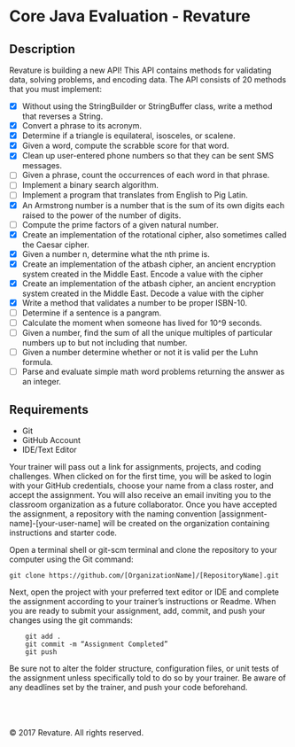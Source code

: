 # Core Java Evaluation - Revature

## Description

Revature is building a new API! This API contains methods for validating data, 
solving problems, and encoding data. The API consists of 20 methods that you 
must implement:

- [X] Without using the StringBuilder or StringBuffer class, write a method that reverses a String.
- [X] Convert a phrase to its acronym.
- [X] Determine if a triangle is equilateral, isosceles, or scalene.
- [X] Given a word, compute the scrabble score for that word.
- [X] Clean up user-entered phone numbers so that they can be sent SMS messages.
- [ ] Given a phrase, count the occurrences of each word in that phrase.
- [ ] Implement a binary search algorithm.
- [ ] Implement a program that translates from English to Pig Latin.
- [X] An Armstrong number is a number that is the sum of its own digits each raised to the power of the number of digits.
- [ ] Compute the prime factors of a given natural number.
- [X] Create an implementation of the rotational cipher, also sometimes called the Caesar cipher.
- [X] Given a number n, determine what the nth prime is.
- [X] Create an implementation of the atbash cipher, an ancient encryption system created in the Middle East. Encode a value with the cipher
- [X] Create an implementation of the atbash cipher, an ancient encryption system created in the Middle East. Decode a value with the cipher
- [X] Write a method that validates a number to be proper ISBN-10.
- [ ] Determine if a sentence is a pangram.
- [ ] Calculate the moment when someone has lived for 10^9 seconds.
- [ ] Given a number, find the sum of all the unique multiples of particular numbers up to but not including that number.
- [ ] Given a number determine whether or not it is valid per the Luhn formula.
- [ ] Parse and evaluate simple math word problems returning the answer as an integer.

## Requirements
* Git
* GitHub Account
* IDE/Text Editor

Your trainer will pass out a link for assignments, projects, and coding challenges. When clicked on for the first time, you will be asked to login with your GitHub credentials, choose your name from a class roster, and accept the assignment. You will also receive an email inviting you to the classroom organization as a future collaborator. Once you have accepted the assignment, a repository with the naming convention [assignment-name]-[your-user-name] will be created on the organization containing instructions and starter code.

Open a terminal shell or git-scm terminal and clone the repository to your computer using the Git command:
	
	git clone https://github.com/[OrganizationName]/[RepositoryName].git

Next, open the project with your preferred text editor or IDE and complete the assignment according to your trainer’s instructions or Readme. When you are ready to submit your assignment, add, commit, and push your changes using the git commands:

```
	git add .
	git commit -m “Assignment Completed”
	git push
```

Be sure not to alter the folder structure, configuration files, or unit tests of the assignment unless specifically told to do so by your trainer. Be aware of any deadlines set by the trainer, and push your code beforehand.

<br/><br/><br/>
&copy; 2017 Revature. All rights reserved.

